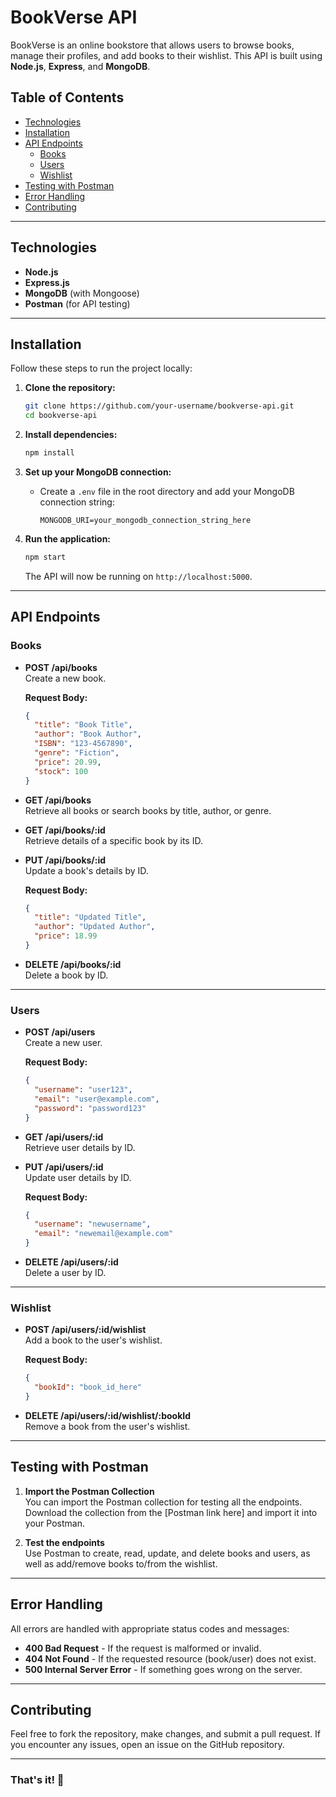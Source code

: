 # BookVerse API

BookVerse is an online bookstore that allows users to browse books, manage their profiles, and add books to their wishlist. This API is built using **Node.js**, **Express**, and **MongoDB**.

## Table of Contents
- [Technologies](#technologies)
- [Installation](#installation)
- [API Endpoints](#api-endpoints)
  - [Books](#books)
  - [Users](#users)
  - [Wishlist](#wishlist)
- [Testing with Postman](#testing-with-postman)
- [Error Handling](#error-handling)
- [Contributing](#contributing)

---

## Technologies

- **Node.js**
- **Express.js**
- **MongoDB** (with Mongoose)
- **Postman** (for API testing)

---

## Installation

Follow these steps to run the project locally:

1. **Clone the repository:**
   ```bash
   git clone https://github.com/your-username/bookverse-api.git
   cd bookverse-api
   ```

2. **Install dependencies:**
   ```bash
   npm install
   ```

3. **Set up your MongoDB connection:**
   - Create a `.env` file in the root directory and add your MongoDB connection string:
     ```env
     MONGODB_URI=your_mongodb_connection_string_here
     ```

4. **Run the application:**
   ```bash
   npm start
   ```

   The API will now be running on `http://localhost:5000`.

---

## API Endpoints

### **Books**

- **POST /api/books**  
  Create a new book.
  
  **Request Body:**
  ```json
  {
    "title": "Book Title",
    "author": "Book Author",
    "ISBN": "123-4567890",
    "genre": "Fiction",
    "price": 20.99,
    "stock": 100
  }
  ```

- **GET /api/books**  
  Retrieve all books or search books by title, author, or genre.

- **GET /api/books/:id**  
  Retrieve details of a specific book by its ID.

- **PUT /api/books/:id**  
  Update a book's details by ID.

  **Request Body:**
  ```json
  {
    "title": "Updated Title",
    "author": "Updated Author",
    "price": 18.99
  }
  ```

- **DELETE /api/books/:id**  
  Delete a book by ID.

---

### **Users**

- **POST /api/users**  
  Create a new user.

  **Request Body:**
  ```json
  {
    "username": "user123",
    "email": "user@example.com",
    "password": "password123"
  }
  ```

- **GET /api/users/:id**  
  Retrieve user details by ID.

- **PUT /api/users/:id**  
  Update user details by ID.

  **Request Body:**
  ```json
  {
    "username": "newusername",
    "email": "newemail@example.com"
  }
  ```

- **DELETE /api/users/:id**  
  Delete a user by ID.

---

### **Wishlist**

- **POST /api/users/:id/wishlist**  
  Add a book to the user's wishlist.

  **Request Body:**
  ```json
  {
    "bookId": "book_id_here"
  }
  ```

- **DELETE /api/users/:id/wishlist/:bookId**  
  Remove a book from the user's wishlist.

---

## Testing with Postman

1. **Import the Postman Collection**  
   You can import the Postman collection for testing all the endpoints. Download the collection from the [Postman link here] and import it into your Postman.

2. **Test the endpoints**  
   Use Postman to create, read, update, and delete books and users, as well as add/remove books to/from the wishlist.

---

## Error Handling

All errors are handled with appropriate status codes and messages:

- **400 Bad Request** - If the request is malformed or invalid.
- **404 Not Found** - If the requested resource (book/user) does not exist.
- **500 Internal Server Error** - If something goes wrong on the server.

---

## Contributing

Feel free to fork the repository, make changes, and submit a pull request. If you encounter any issues, open an issue on the GitHub repository.

---

### That's it! 🎉
